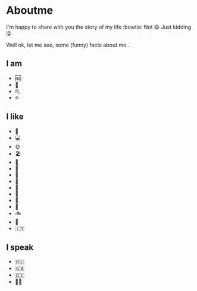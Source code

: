 # Aboutme

I'm happy to share with you the story of my life :bowtie: Not :smile: 
Just kidding :stuck_out_tongue_winking_eye:

Well ok, let me see, some (funny) facts about me..

## I am
- :ng: 
- :princess: 
- :scorpius: 
- :six_pointed_star: 

## I like 
- :dog: 
- 💻 
- 🌞 
- 🏖️ 
- 🌊 
- 🌈 
- 🌆 
- 🌅 
- 🎹 
- 🎵 
- 💃 
- 🥾 
- 🚲 
- 🎳 
- :it:

## I speak 
- :ru: 
- :uk: 
- :de: 
- 👩‍💻
